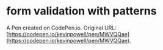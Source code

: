 # form validation with patterns

A Pen created on CodePen.io. Original URL: [https://codepen.io/kevinpowell/pen/MWVQQae](https://codepen.io/kevinpowell/pen/MWVQQae).

